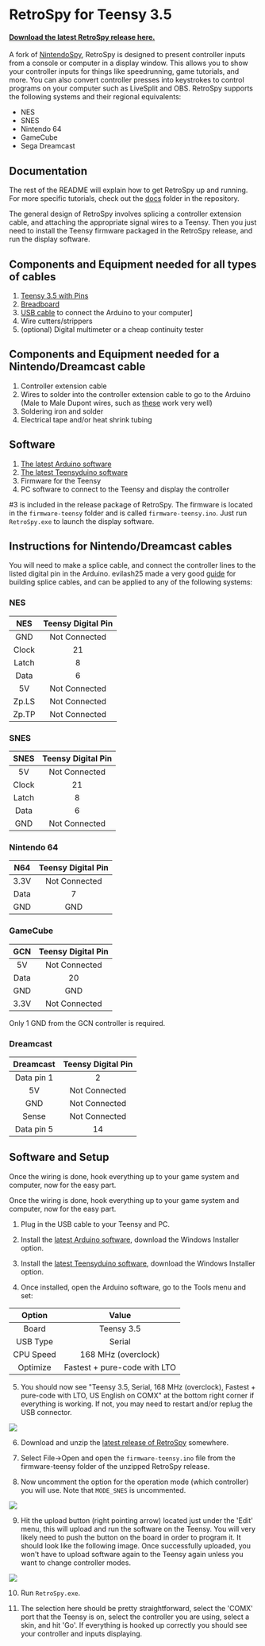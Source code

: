 
RetroSpy for Teensy 3.5
======

#### [Download the latest RetroSpy release here.](https://github.com/zoggins/RetroSpy/releases/latest)

A fork of [NintendoSpy](https://github.com/jaburns/NintendoSpy), RetroSpy is designed to present controller inputs from a console or computer in a display window.  This allows you to show your controller inputs for things like speedrunning, game tutorials, and more.  You can also convert controller presses into keystrokes to control programs on your computer such as LiveSplit and OBS.  RetroSpy supports the following systems and their regional equivalents:

 - NES
 - SNES
 - Nintendo 64
 - GameCube 
 - Sega Dreamcast
 
## Documentation

The rest of the README will explain how to get RetroSpy up and running. For more specific tutorials, check out the [docs](https://raw.githubusercontent.com/zoggins/RetroSpy/master/docs) folder in the repository.

The general design of RetroSpy involves splicing a controller extension cable, and attaching the appropriate signal wires to a Teensy.  Then you just need to install the Teensy firmware packaged in the RetroSpy release, and run the display software.

## Components and Equipment needed for all types of cables 

1. [Teensy 3.5 with Pins](https://www.amazon.com/PJRC-Teensy-3-5-with-pins/dp/B072MZW2KZ/ref=sr_1_cc_1?s=aps&ie=UTF8&qid=1550771504&sr=1-1-catcorr&keywords=teensy+3.5+pins)
3. [Breadboard](https://www.amazon.com/EL-CP-003-Breadboard-Solderless-Distribution-Connecting/dp/B01EV6LJ7G/ref=pd_lpo_vtph_21_bs_img_1?_encoding=UTF8&psc=1&refRID=NW19FZVRQYZDFQC900X00)
3. [USB cable](https://www.amazon.com/Staging-Product-Not-Retail-Sale/dp/B0741WGQ36/ref=sr_1_1_sspa?s=electronics&ie=UTF8&qid=1548799929&sr=1-1-spons&keywords=micro+USB+cable&psc=1) to connect the Arduino to your computer]
4. Wire cutters/strippers
5. (optional) Digital multimeter or a cheap continuity tester 

## Components and Equipment needed for a Nintendo/Dreamcast cable

1. Controller extension cable
2. Wires to solder into the controller extension cable to go to the Arduino (Male to Male Dupont wires, such as [these](https://www.newegg.com/Product/Product.aspx?Item=9SIABKS5R54282&ignorebbr=1&nm_mc=KNC-GoogleMKP-PC&cm_mmc=KNC-GoogleMKP-PC-_-pla-New+Ocean+Tech-_-Gadgets-_-9SIABKS5R54282&gclid=Cj0KCQiAi57gBRDqARIsABhDSMpuM-JL8VWplLwJAD_A3pZrJ0GYVSMUcdcLZrZELpDAdR4VpBIDVyYaApR_EALw_wcB&gclsrc=aw.ds) work very well)
3. Soldering iron and solder
4. Electrical tape and/or heat shrink tubing

## Software

1. [The latest Arduino software](http://arduino.cc/en/Main/Software)
2. [The latest Teensyduino software](https://www.pjrc.com/teensy/td_download.html)
3. Firmware for the Teensy
4. PC software to connect to the Teensy and display the controller

\#3 is included in the release package of RetroSpy.  The firmware is located in the ``firmware-teensy`` folder and is called ``firmware-teensy.ino``.   Just run ``RetroSpy.exe`` to launch the display software.

## Instructions for Nintendo/Dreamcast cables

You will need to make a splice cable, and connect the controller lines to the listed digital pin in the Arduino. evilash25 made a very good [guide](https://github.com/zoggins/RetroSpy/blob/master/docs/guide-evilash25.md#wiring) for building splice cables, and can be applied to any of the following systems:

###	NES

|   NES   | Teensy Digital Pin |
|:-------:|:-------------------:|
|   GND   |    Not Connected    |
|  Clock  |          21          |
|  Latch  |          8          |
|   Data  |          6          |
|   5V    |    Not Connected    |
|  Zp.LS  |    Not Connected    |
|  Zp.TP  |    Not Connected    |

### SNES

|  SNES   | Teensy Digital Pin |
|:-------:|:-------------------:|
|    5V   |    Not Connected    |
|  Clock  |          21          |
|  Latch  |          8          |
|   Data  |          6          |
|   GND   |    Not Connected    |

### Nintendo 64

|   N64   | Teensy Digital Pin |
|:-------:|:-------------------:|
|  3.3V   |    Not Connected    |
|  Data   |          7          |
|   GND   |         GND         |

### GameCube

|   GCN   | Teensy Digital Pin |
|:-------:|:-------------------:|
|   5V    |    Not Connected    |
|   Data  |          20          |
|   GND   |         GND         |
|   3.3V  |    Not Connected    |

Only 1 GND from the GCN controller is required.

### Dreamcast

|   Dreamcast   | Teensy Digital Pin |
|:-------------:|:-------------------:|
|   Data pin 1  |          2          |
|      5V       |    Not Connected    |
|      GND      |    Not Connected    |
|     Sense     |    Not Connected    |
|   Data pin 5  |          14         |


## Software and Setup

Once the wiring is done, hook everything up to your game system and computer, now for the easy part.

Once the wiring is done, hook everything up to your game system and computer, now for the easy part.

1. Plug in the USB cable to your Teensy and PC.

2. Install the [latest Arduino software](http://arduino.cc/en/Main/Software), download the Windows Installer option.

3. Install the [latest Teensyduino software](https://www.pjrc.com/teensy/td_download.html), download the Windows Installer option.

4. Once installed, open the Arduino software, go to the Tools menu and set:

|   Option      |       Value         |
|:-------------:|:-------------------:|
|   Board       |   Teensy 3.5        |
|  USB Type     |    Serial           |
| CPU Speed     |    168 MHz (overclock)   |
|  Optimize     |    Fastest + pure-code with LTO    |

5. You should now see "Teensy 3.5, Serial, 168 MHz (overclock), Fastest + pure-code with LTO, US English on COMX" at the bottom right corner if everything is working. If not, you may need to restart and/or replug the USB connector.

![](https://raw.githubusercontent.com/zoggins/RetroSpy/master/docs/tutorial-images/readme_images/TeensyOnCom7.png)

6. Download and unzip the [latest release of RetroSpy](https://github.com/zoggins/RetroSpy/releases/latest) somewhere.

7. Select File->Open and open the ``firmware-teensy.ino`` file from the firmware-teensy folder of the unzipped RetroSpy release.

8. Now uncomment the option for the operation mode (which controller) you will use. Note that `MODE_SNES` is uncommented. 

![](https://raw.githubusercontent.com/zoggins/RetroSpy/master/docs/tutorial-images/readme_images/uncomment.png)

9. Hit the upload button (right pointing arrow) located just under the 'Edit' menu, this will upload and run the software on the Teensy. You will very likely need to push the button on the board in order to program it.  It should look like the following image. Once successfully uploaded, you won't have to upload software again to the Teensy again unless you want to change controller modes. 

![](https://raw.githubusercontent.com/zoggins/RetroSpy/master/docs/tutorial-images/readme_images/upload.png)

10. Run ``RetroSpy.exe``.

11. The selection here should be pretty straightforward, select the 'COMX' port that the Teensy is on, select the controller you are using, select a skin, and hit 'Go'. If everything is hooked up correctly you should see your controller and inputs displaying.
